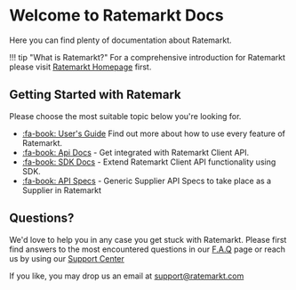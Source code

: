 # Welcome to Ratemarkt Docs

Here you can find plenty of documentation about Ratemarkt.

!!! tip "What is Ratemarkt?"
    For a comprehensive introduction for Ratemarkt please visit [Ratemarkt Homepage][1] first.

  [1]: http:ratemarkt.com


## Getting Started with Ratemark

Please choose the most suitable topic below you're looking for.

* [:fa-book: User's Guide](users_guide/index.md) Find out more about how to use every feature of Ratemarkt.
* [:fa-book: Api Docs](api_docs/index.md) - Get integrated with Ratemarkt Client API.
* [:fa-book: SDK Docs](api_docs/index.md) - Extend Ratemarkt Client API functionality using SDK.
* [:fa-book: API Specs](api_docs/index.md) - Generic Supplier API Specs to take place as a Supplier in Ratemarkt

## Questions?

We'd love to help you in any case you get stuck with Ratemarkt.
Please first find answers to the most encountered questions in our [F.A.Q](faq) page or reach us by using our [Support Center](http://support.ratemarkt.com/)

If you like, you may drop us an email at support@ratemarkt.com
